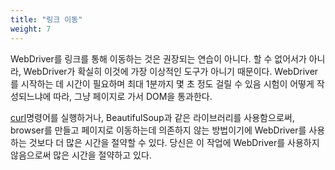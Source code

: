 ```yaml
---
title: "링크 이동"
weight: 7
---
```


WebDriver를 링크를 통해 이동하는 것은 권장되는 연습이 아니다. 
할 수 없어서가 아니라, WebDriver가 확실히 이것에 가장 이상적인 도구가 아니기 때문이다.
WebDriver를 시작하는 데 시간이 필요하며 최대 1분까지 몇 초 정도 걸릴 수 있음
시험이 어떻게 작성되느냐에 따라, 그냥 페이지로 가서 DOM을 통과한다.

[curl](//curl.haxx.se/)명령어를 실행하거나, BeautifulSoup과 같은 라이브러리를 사용함으로써, 
browser를 만들고 페이지로 이동하는데 의존하지 않는 방법이기에 WebDriver를 사용하는 것보다 
더 많은 시간을 절약할 수 있다. 당신은 이 작업에 WebDriver를 사용하지 않음으로써 많은 시간을 절약하고 있다.
